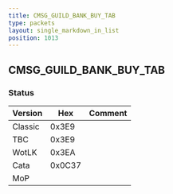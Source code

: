```yaml
---
title: CMSG_GUILD_BANK_BUY_TAB
type: packets
layout: single_markdown_in_list
position: 1013
---
```


## CMSG_GUILD_BANK_BUY_TAB

### Status

Version    | Hex        | Comment
---------- | ---------- | ---------- 
Classic    | 0x3E9      |
TBC        | 0x3E9      |
WotLK      | 0x3EA      |
Cata       | 0x0C37     |
MoP        |            |